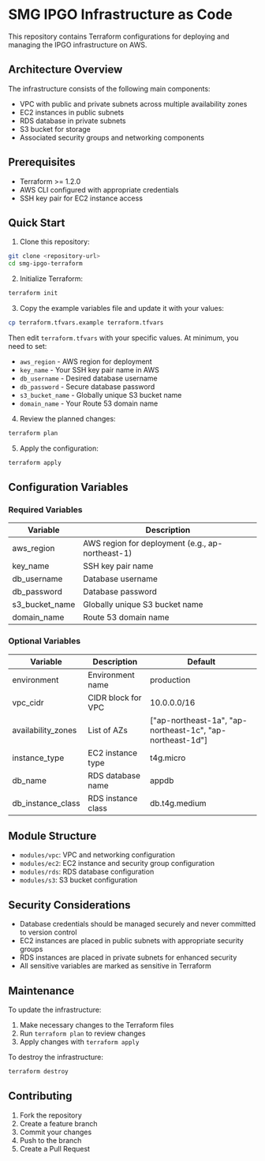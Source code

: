 # SMG IPGO Infrastructure as Code

This repository contains Terraform configurations for deploying and managing the IPGO infrastructure on AWS.

## Architecture Overview

The infrastructure consists of the following main components:

- VPC with public and private subnets across multiple availability zones
- EC2 instances in public subnets
- RDS database in private subnets
- S3 bucket for storage
- Associated security groups and networking components

## Prerequisites

- Terraform >= 1.2.0
- AWS CLI configured with appropriate credentials
- SSH key pair for EC2 instance access

## Quick Start

1. Clone this repository:
```bash
git clone <repository-url>
cd smg-ipgo-terraform
```

2. Initialize Terraform:
```bash
terraform init
```

3. Copy the example variables file and update it with your values:
```bash
cp terraform.tfvars.example terraform.tfvars
```

Then edit `terraform.tfvars` with your specific values. At minimum, you need to set:
- `aws_region` - AWS region for deployment
- `key_name` - Your SSH key pair name in AWS
- `db_username` - Desired database username
- `db_password` - Secure database password
- `s3_bucket_name` - Globally unique S3 bucket name
- `domain_name` - Your Route 53 domain name

4. Review the planned changes:
```bash
terraform plan
```

5. Apply the configuration:
```bash
terraform apply
```

## Configuration Variables

### Required Variables

| Variable | Description |
|----------|-------------|
| aws_region | AWS region for deployment (e.g., ap-northeast-1) |
| key_name | SSH key pair name |
| db_username | Database username |
| db_password | Database password |
| s3_bucket_name | Globally unique S3 bucket name |
| domain_name | Route 53 domain name |

### Optional Variables

| Variable | Description | Default |
|----------|-------------|---------|
| environment | Environment name | production |
| vpc_cidr | CIDR block for VPC | 10.0.0.0/16 |
| availability_zones | List of AZs | ["ap-northeast-1a", "ap-northeast-1c", "ap-northeast-1d"] |
| instance_type | EC2 instance type | t4g.micro |
| db_name | RDS database name | appdb |
| db_instance_class | RDS instance class | db.t4g.medium |

## Module Structure

- `modules/vpc`: VPC and networking configuration
- `modules/ec2`: EC2 instance and security group configuration
- `modules/rds`: RDS database configuration
- `modules/s3`: S3 bucket configuration

## Security Considerations

- Database credentials should be managed securely and never committed to version control
- EC2 instances are placed in public subnets with appropriate security groups
- RDS instances are placed in private subnets for enhanced security
- All sensitive variables are marked as sensitive in Terraform

## Maintenance

To update the infrastructure:

1. Make necessary changes to the Terraform files
2. Run `terraform plan` to review changes
3. Apply changes with `terraform apply`

To destroy the infrastructure:
```bash
terraform destroy
```

## Contributing

1. Fork the repository
2. Create a feature branch
3. Commit your changes
4. Push to the branch
5. Create a Pull Request